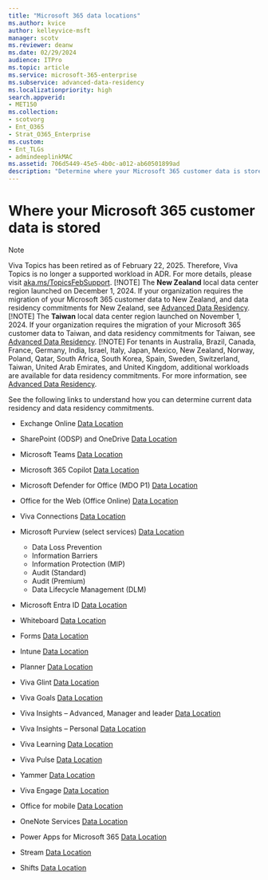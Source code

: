 ```yaml
---
title: "Microsoft 365 data locations"
ms.author: kvice
author: kelleyvice-msft
manager: scotv
ms.reviewer: deanw
ms.date: 02/29/2024
audience: ITPro
ms.topic: article
ms.service: microsoft-365-enterprise
ms.subservice: advanced-data-residency
ms.localizationpriority: high
search.appverid:
- MET150
ms.collection: 
- scotvorg
- Ent_O365
- Strat_O365_Enterprise
ms.custom:
- Ent_TLGs
- admindeeplinkMAC
ms.assetid: 706d5449-45e5-4b0c-a012-ab60501899ad
description: "Determine where your Microsoft 365 customer data is stored worldwide."
---
```


# Where your Microsoft 365 customer data is stored

> [!NOTE]
> Viva Topics has been retired as of February 22, 2025. Therefore, Viva Topics is no longer a supported workload in ADR. For more details, please visit [aka.ms/TopicsFebSupport](https://aka.ms/TopicsFebSupport).
> [!NOTE]
> The **New Zealand** local data center region launched on December 1, 2024. If your organization requires the migration of your Microsoft 365 customer data to New Zealand, and data residency commitments for New Zealand, see [Advanced Data Residency](advanced-data-residency.md).
> [!NOTE]
> The **Taiwan** local data center region launched on November 1, 2024. If your organization requires the migration of your Microsoft 365 customer data to Taiwan, and data residency commitments for Taiwan, see [Advanced Data Residency](advanced-data-residency.md).
> [!NOTE]
> For tenants in Australia, Brazil, Canada, France, Germany, India, Israel, Italy, Japan, Mexico, New Zealand, Norway, Poland, Qatar, South Africa, South Korea, Spain, Sweden, Switzerland, Taiwan, United Arab Emirates, and United Kingdom, additional workloads are available for data residency commitments. For more information, see [Advanced Data Residency](advanced-data-residency.md).

See the following links to understand how you can determine current data residency and data residency commitments.

- Exchange Online [Data Location](m365-dr-workload-exo.md#how-can-i-determine-customer-data-location)
- SharePoint (ODSP) and OneDrive [Data Location](m365-dr-workload-spo.md#how-can-i-determine-customer-data-location)
- Microsoft Teams [Data Location](m365-dr-workload-teams.md#how-can-i-determine-customer-data-location)
- Microsoft 365 Copilot [Data Location](m365-dr-workload-copilot.md#how-can-i-determine-customer-data-location)
- Microsoft Defender for Office (MDO P1)  [Data Location](m365-dr-workload-mdo-p1.md#how-can-i-determine-customer-data-location)
- Office for the Web (Office Online)  [Data Location](m365-dr-workload-office-for-web.md#how-can-i-determine-customer-data-location)
- Viva Connections [Data Location](m365-dr-workload-viva-connections.md#how-can-i-determine-customer-data-location)
- Microsoft Purview (select services)  [Data Location](m365-dr-workload-purview.md#how-can-i-determine-customer-data-location)

  - Data Loss Prevention
  - Information Barriers
  - Information Protection (MIP)
  - Audit (Standard)
  - Audit (Premium)
  - Data Lifecycle Management (DLM)
  
- Microsoft Entra ID [Data Location](m365-dr-workload-other.md#azure-active-directory-aad)
- Whiteboard [Data Location](m365-dr-workload-other.md#whiteboard)
- Forms [Data Location](m365-dr-workload-other.md#forms)
- Intune [Data Location](m365-dr-workload-other.md#intune)
- Planner [Data Location](m365-dr-workload-other.md#planner)
- Viva Glint [Data Location](m365-dr-workload-other.md#viva-glint)
- Viva Goals [Data Location](m365-dr-workload-other.md#viva-goals)
- Viva Insights – Advanced, Manager and leader [Data Location](m365-dr-workload-other.md#viva-insights--advanced-mgr-leader)
- Viva Insights – Personal [Data Location](m365-dr-workload-other.md#viva-insights--personal)
- Viva Learning [Data Location](m365-dr-workload-other.md#viva-learning)
- Viva Pulse [Data Location](/viva/pulse/get-started/data-residency-for-viva-pulse)
- Yammer [Data Location](m365-dr-workload-other.md#viva-engage)
- Viva Engage [Data Location](m365-dr-workload-other.md#viva-engage)
- Office for mobile [Data Location](m365-dr-workload-other.md#office-for-mobile)
- OneNote Services [Data Location](m365-dr-workload-other.md#onenote-services)
- Power Apps for Microsoft 365 [Data Location](m365-dr-workload-other.md#power-apps-for-microsoft-365)
- Stream [Data Location](m365-dr-workload-other.md#stream)
- Shifts [Data Location](/microsoftteams/expand-teams-across-your-org/shifts/shifts-data-faq#where-is-shifts-data-stored)
